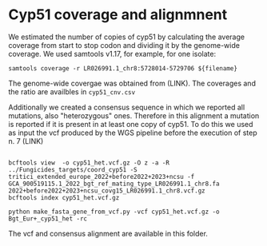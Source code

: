 # Cyp51 coverage and alignmnent

We estimated the number of copies of cyp51 by calculating the average coverage from start to stop codon and dividing it by the genome-wide coverage.
We used samtools v1.17, for example, for one isolate:
```
samtools coverage -r LR026991.1_chr8:5728014-5729706 ${filename}
```
The genome-wide covergae was obtained from (LINK). The coverages and the ratio are availbles in `cyp51_cnv.csv`

Additionally we created a consensus sequence in which we reported all mutations, also "heterozygous" ones. Therefore in this alignment a mutation is reported if it is present in at least one copy of cyp51. To do this we used as input the vcf produced by the WGS pipeline before the execution of step n. 7 (LINK)

```

bcftools view  -o cyp51_het.vcf.gz -O z -a -R ../Fungicides_targets/coord_cyp51 -S tritici_extended_europe_2022+before2022+2023+ncsu -f GCA_900519115.1_2022_bgt_ref_mating_type_LR026991.1_chr8.fa 2022+before2022+2023+ncsu_covg15_LR026991.1_chr8.vcf.gz
bcftools index cyp51_het.vcf.gz

python make_fasta_gene_from_vcf.py -vcf cyp51_het.vcf.gz -o Bgt_Eur+_cyp51_het -rc

```
The vcf and consensus alignment are available in this folder.

